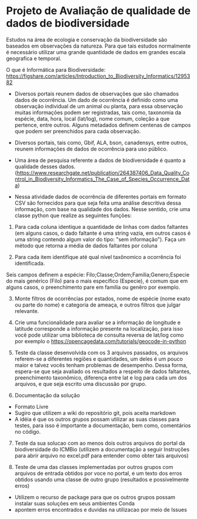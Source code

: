 # Projeto de Avaliação de qualidade de dados de biodiversidade

Estudos na área de ecologia e conservação da biodiversidade são baseados em observações da natureza. Para que tais estudos normalmente é necessário utilizar uma grande quantidade de dados em grandes escala geografica e temporal.

O que é Informática para Biodiversidade: https://figshare.com/articles/Introduction_to_Biodiversity_Informatics/1295382

* Diversos portais reunem dados de observações que são chamados dados de ocorrência. Um dado de ocorrência é definido como uma observação individual de um animal ou planta, para essa observação muitas informações podem ser registradas, tais como, taxonomia da espécie, data, hora, local (lat/log), nome comum, coleção a que pertence, entre outros. Alguns metadados definem centenas de campos que podem ser preenchidos para cada observação.

* Diversos portais, tais como, Gbif, ALA, bson, canadensys, entre outros, reunem informações de dados de ocorrência para uso público.

* Uma área de pesquisa referente a dados de biodiversidade é quanto a qualidade desses dados. (https://www.researchgate.net/publication/264387406_Data_Quality_Control_in_Biodiversity_Informatics_The_Case_of_Species_Occurrence_Data)

* Nessa atividade dados de ocorrência de diferentes portais em formato CSV são fornecidos para que seja feita uma análise descritiva dessa informação, com base na qualidade dos dados. Nesse sentido, crie uma classe python que realize as seguintes funções:

1) Para cada coluna identique a quantidade de linhas com dados faltantes (em alguns casos, o dado faltante é uma string vazia, em outros casos é uma string contendo algum valor do tipo: "sem informação"). Faça um método que retorna a média de dados faltantes por coluna

2) Para cada item identifique até qual nível taxônomico a ocorrência foi identificada.

Seis campos definem a espécie: Filo;Classe;Ordem;Familia;Genero;Especie do mais genérico (Filo) para o mais específico (Especie), é comum que em alguns casos, o preenchimento pare em família ou genêro por exemplo.

3) Monte filtros de ocorrências por estados, nome de espécie (nome exato ou parte do nome) e categoria de ameaça, e outros filtros que julgar relevante.

4) Crie uma funcionalidade para avaliar se a informação de longitude e latitude corresponde a informação presente na localização, para isso você pode utilizar uma biblioteca de consulta reversa de lat/log como por exemplo o https://opencagedata.com/tutorials/geocode-in-python


5) Teste da classe desenvolvida com os 3 arquivos passados, os arquivos referem-se a diferentes regiões e quantidades, um deles é um pouco maior e talvez vocês tenham problemas de desempenho. Dessa forma, espera-se que seja avaliado os resultados a respeito de dados faltantes, preenchimento taxonômico, diferença entre lat e log para cada um dos arquivos, e que seja escrito uma discussão por grupo.

6) Documentação da solução 
* Formato Livre
* Sugiro que utilizem a wiki do repositório git, pois aceita markdown
* A idéia é que os outros grupos possam utilizar as suas classes para testes, para isso é importante a documentação, bem como, comentários no código.

7) Teste da sua solucao com ao menos dois outros arquivos do portal da biodiversidade do ICMBio (utilizem a documentação a seguir Instruções para abrir arquivo no excel.pdf para entender como obter tais arquivos)

8) Teste de uma das classes implementadas por outros grupos com arquivos de entrada obtidos por voce no portal, e um texto dos erros obtidos usando uma classe de outro grupo (resultados e possivelmente erros)
* Utilizem o recurso de package para que os outros grupos possam instalar suas soluções em seus ambientes Conda
* apontem erros encontrados e duvidas na utilizacao por meio de Issues
